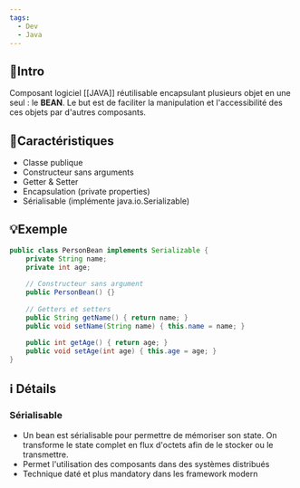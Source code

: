 ```yaml
---
tags:
  - Dev
  - Java
---
```

## 🎯Intro

Composant logiciel [[JAVA]] réutilisable encapsulant plusieurs objet en une seul : le **BEAN**.
Le but est de faciliter la manipulation et l'accessibilité des ces objets par d'autres composants.

## 📌Caractéristiques

- Classe publique
- Constructeur sans arguments
- Getter & Setter
- Encapsulation (private properties)
- Sérialisable (implémente java.io.Serializable)

## 💡Exemple

```java
public class PersonBean implements Serializable {
    private String name;
    private int age;
    
    // Constructeur sans argument
    public PersonBean() {}
    
    // Getters et setters
    public String getName() { return name; }
    public void setName(String name) { this.name = name; }
    
    public int getAge() { return age; }
    public void setAge(int age) { this.age = age; }
}
```

## ℹ️ Détails

### Sérialisable
- Un bean est sérialisable pour permettre de mémoriser son state. On transforme le state complet en flux d'octets afin de le stocker ou le transmettre.
- Permet l'utilisation des composants dans des systèmes distribués
- Technique daté et plus mandatory dans les framework modern